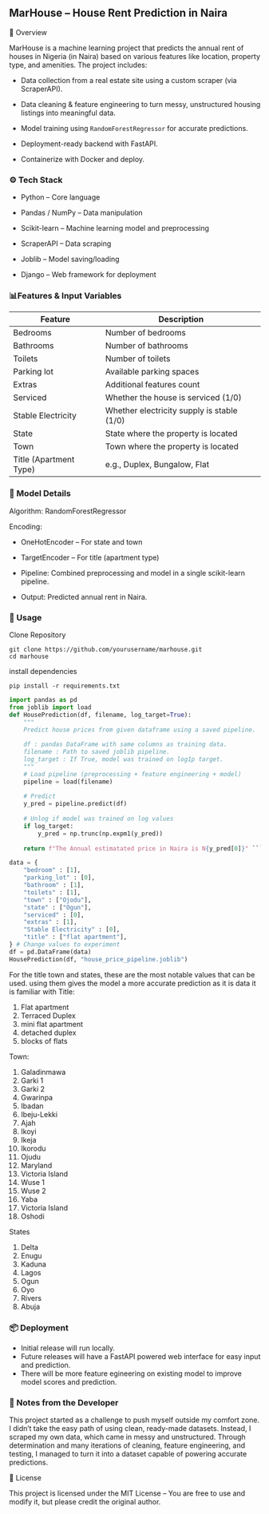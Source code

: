 ## MarHouse – House Rent Prediction in Naira
📌 Overview

MarHouse is a machine learning project that predicts the annual rent of houses in Nigeria (in Naira) based on various features like location, property type, and amenities.
The project includes:

* Data collection from a real estate site using a custom scraper (via ScraperAPI).

* Data cleaning & feature engineering to turn messy, unstructured housing listings into meaningful data.

* Model training using `RandomForestRegressor` for accurate predictions.

* Deployment-ready backend with FastAPI.

* Containerize with Docker and deploy.

### ⚙️ Tech Stack

* Python – Core language

* Pandas / NumPy – Data manipulation

* Scikit-learn – Machine learning model and preprocessing

* ScraperAPI – Data scraping

* Joblib – Model saving/loading

* Django – Web framework for deployment

### 📊Features & Input Variables

| Feature                | Description                                |
| ---------------------- | ------------------------------------------ |
| Bedrooms               | Number of bedrooms                         |
| Bathrooms              | Number of bathrooms                        |
| Toilets                | Number of toilets                          |
| Parking lot            | Available parking spaces                   |
| Extras                 | Additional features count                  |
| Serviced               | Whether the house is serviced (1/0)        |
| Stable Electricity     | Whether electricity supply is stable (1/0) |
| State                  | State where the property is located        |
| Town                   | Town where the property is located         |
| Title (Apartment Type) | e.g., Duplex, Bungalow, Flat               |


### 🧠 Model Details

Algorithm: RandomForestRegressor

Encoding:

* OneHotEncoder – For state and town

* TargetEncoder – For title (apartment type)

* Pipeline: Combined preprocessing and model in a single scikit-learn pipeline.

* Output: Predicted annual rent in Naira.

### 🚀 Usage

Clone Repository
```
git clone https://github.com/yourusername/marhouse.git
cd marhouse
```

install dependencies
```
pip install -r requirements.txt

```

```python
import pandas as pd
from joblib import load
def HousePrediction(df, filename, log_target=True):
    """
    Predict house prices from given dataframe using a saved pipeline.
    
    df : pandas DataFrame with same columns as training data.
    filename : Path to saved joblib pipeline.
    log_target : If True, model was trained on log1p target.
    """
    # Load pipeline (preprocessing + feature engineering + model)
    pipeline = load(filename)
    
    # Predict
    y_pred = pipeline.predict(df)
    
    # Unlog if model was trained on log values
    if log_target:
        y_pred = np.trunc(np.expm1(y_pred))
    
    return f"The Annual estimatated price in Naira is N{y_pred[0]}" ```

data = {
    "bedroom" : [1],
    "parking_lot" : [0],
    "bathroom" : [1], 
    "toilets" : [1],
    "town" : ["Ojodu"],
    "state" : ["Ogun"],
    "serviced" : [0],
    "extras" : [1],
    "Stable Electricity" : [0],
    "title" : ["flat apartment"],
} # Change values to experiment
df = pd.DataFrame(data)
HousePrediction(df, "house_price_pipeline.joblib")

```
For the title town and states, these are the most notable values that can be used. using them gives the model a more accurate prediction as it is data it is familiar with
Title:
1. Flat apartment
2. Terraced Duplex
3. mini flat apartment
4. detached duplex
5. blocks of flats

Town:
1. Galadinmawa
2. Garki 1
3. Garki 2
4. Gwarinpa
5. Ibadan
6. Ibeju-Lekki
7. Ajah
8. Ikoyi
9. Ikeja
10. Ikorodu
11. Ojudu
12. Maryland
13. Victoria Island
14. Wuse 1
15. Wuse 2
16. Yaba
17. Victoria Island
18. Oshodi

States
1. Delta
2. Enugu
3. Kaduna
4. Lagos
5. Ogun
6. Oyo
7. Rivers
8. Abuja


### 📦 Deployment

* Initial release will run locally.
* Future releases will have a FastAPI powered web interface for easy input and prediction.
* There will be more feature egineering on existing model to improve model scores and prediction.


### 📖 Notes from the Developer

This project started as a challenge to push myself outside my comfort zone.
I didn’t take the easy path of using clean, ready-made datasets. Instead, I scraped my own data, which came in messy and unstructured.
Through determination and many iterations of cleaning, feature engineering, and testing, I managed to turn it into a dataset capable of powering accurate predictions.


📜 License

This project is licensed under the MIT License – You are free to use and modify it, but please credit the original author.

